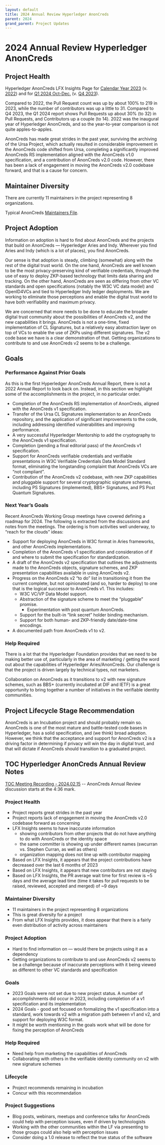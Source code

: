 ```yaml
---
layout: default
title: 2024 Annual Review Hyperledger AnonCreds
parent: 2024
grand_parent: Project Updates
---
```


# 2024 Annual Review Hyperledger AnonCreds

## Project Health

Hyperledger AnonCreds LFX Insights Page for [Calendar Year 2023](https://insights.lfx.linuxfoundation.org/foundation/hyp/overview?project=anoncreds&repository=all&dateFilters=2023-01-01%20to%202023-12-31&dateRange=2023-01-01%20to%202023-12-31&compare=PP&granularity=month&hideBots=true) (v. [2022](https://insights.lfx.linuxfoundation.org/foundation/hyp/overview?project=anoncreds&repository=all&dateFilters=2022-01-01%20to%202022-12-31&dateRange=2022-01-01%20to%202022-12-31&compare=PP&granularity=month&hideBots=true))  and for [Q1 2024 Oct-Dec.](https://insights.lfx.linuxfoundation.org/foundation/hyp/overview?project=anoncreds&repository=all&dateFilters=2023-10-01%20to%202023-12-31&dateRange=2023-10-01%20to%202023-12-31&compare=PP&granularity=month&hideBots=true) (v. [Q4 2023](https://insights.lfx.linuxfoundation.org/foundation/hyp/overview?project=anoncreds&repository=all&dateFilters=2023-07-01%20to%202023-09-30&dateRange=2023-07-01%20to%202023-09-30&compare=PP&granularity=month&hideBots=true)).

Compared to 2022, the Pull Request count was up by about 100% to 219 in 2023, while the number of contributors was up a little to 31. Compared to Q4 2023, the Q1 2024 report shows Pull Requests up about 30% (to 32) in Pull Requests, and Contributors up a couple (to 14). 2022 was the inaugural year of Hyperledger AnonCreds, and so the year-to-year comparison is not quite apples-to-apples.

AnonCreds has made great strides in the past year, surviving the archiving of the Ursa Project, which actually resulted in considerable improvement in the AnonCreds code shifted from Ursa, completing a significantly improved AnonCreds RS implementation aligned with the AnonCreds v1.0 specification, and a contribution of AnonCreds v2.0 code. However, there has been a lack of engagement in moving the AnonCreds v2.0 codebase forward, and that is a cause for concern.

## Maintainer Diversity

There are currently 11 maintainers in the project representing 8 organizations.

Typical AnonCreds [Maintainers File](https://github.com/hyperledger/anoncreds-rs/blob/main/MAINTAINERS.md).

## Project Adoption

Information on adoption is hard to find about AnonCreds and the projects that build on AnonCreds — Hyperledger Aries and Indy. Wherever you find Aries and Indy (which is a lot of places), you find AnonCreds.

Our sense is that adoption is steady, climbing (somewhat) along with the rest of the digital trust world. On the one hand, AnonCreds are well known to be the most privacy-preserving kind of verifiable credentials, through the use of easy to deploy ZKP-based technology that limits data sharing and tracking. On the other hand, AnonCreds are seen as differing from other VC standards and open specifications (notably the W3C VC data model) and OpenID4VCs and tied to Hyperledger Indy ledger deployments. We are working to eliminate those perceptions and enable the digital trust world to have both verifiability and maximum privacy.

We are concerned that more needs to be done to educate the broader digital trust community about the possibilities of AnonCreds v2, and the new capabilities it brings. AnonCreds is not a one-time, fixed implementation of CL Signatures, but a relatively easy abstraction layer on top of VCs to enable the use of ZKPs using different signatures. The v2 code base we have is a clear demonstration of that. Getting organizations to contribute to and use AnonCreds v2 seems to be a challenge.

## Goals

### Performance Against Prior Goals

As this is the first Hyperledger AnonCreds Annual Report, there is not a 2022 Annual Report to look back on. Instead, in this section we highlight some of the accomplishments in the project, in no particular order.

* Completion of the AnonCreds RS implementation of AnonCreds, aligned with the AnonCreds v1 specification.
* Transfer of the Ursa CL Signatures implementation to an AnonCreds repository, and the application of significant improvements to the code, including addressing identified vulnerabilities and improving performance.
* A very successful Hyperledger Mentorship to add the cryptography to the AnonCreds v1 specification.
* Completion (pending a final editorial pass) of the AnonCreds v1 specification.
* Support for AnonCreds verifiable credentials and verifiable presentations in W3C Verifiable Credentials Data Model Standard format, eliminating the longstanding complaint that AnonCreds VCs are “not compliant”.
* Contribution of the AnonCreds v2 codebase, with new ZKP capabilities and pluggable support for several cryptographic signature schemes, including PS Signatures (implemented), BBS+ Signatures, and PS Post Quantum Signatures.

### Next Year’s Goals

Recent AnonCreds Working Group meetings have covered defining a roadmap for 2024. The following is extracted from the discussions and notes from the meetings. The ordering is from activities well underway, to “reach for the clouds” ideas:

* Support for deploying AnonCreds in W3C format in Aries frameworks, and other AnonCreds implementations.
* Completion of the AnonCreds v1 specification and consideration of if and where to submit the specification for standardization.
* A draft of the AnonCreds v2 specification that outlines the adjustments made to the AnonCreds objects, signature schemes, and ZKP presentation capabilities available in using AnonCreds v2.
* Progress on the AnonCreds v2 “to do” list in transitioning it from the current complete, but not opinionated (and so, harder to deploy) to one that is the logical successor to AnonCreds v1. This includes:
    * W3C VC/VP Data Model support.
    * Abstraction of the signature scheme to meet the “pluggable” promise.
        * Experimentation with post quantum AnonCreds.
    * Support for the built-in “link secret” holder binding mechanism.
    * Support for both human- and ZKP-friendly date/date-time encodings.
* A documented path from AnonCreds v1 to v2.

### Help Required

There is a lot that the Hyperledger Foundation provides that we need to be making better use of, particularly in the area of marketing / getting the word out about the capabilities of Hyperledger Aries/AnonCreds. Our challenge is that the project is driven largely by technical types, not marketers.

Collaboration on AnonCreds as it transitions to v2 with new signature schemes, such as BBS+ (currently incubated at DIF and IETF) is a great opportunity to bring together a number of initiatives in the verifiable identity communities.

## Project Lifecycle Stage Recommendation

AnonCreds is an Incubation project and should probably remain so. AnonCreds is one of the most mature and battle-tested code bases in Hyperledger, has a solid specification, and (we think) broad adoption. However, we think that the acceptance and support for AnonCreds v2 is a driving factor in determining if privacy will win the day in digital trust, and that will dictate if AnonCreds should transition to a graduated project.

## TOC Hyperledger AnonCreds Annual Review Notes

[TOC Meeting Recording - 2024.02.15](https://zoom.us/rec/play/9R-g9dDkev58KyjPT7XkYJ6fltM879Tba6rdC-Loz_6pjyCjMabH5KwO8vcC-kvs_WoKp8ksD6Y8O1qG.FcT2qG1CM2RydRmp?canPlayFromShare=true&from=share_recording_detail&continueMode=true&componentName=rec-play&originRequestUrl=https%3A%2F%2Fzoom.us%2Frec%2Fshare%2FSEWW2lMg14g4kV7hsjvXFr-i5hVtJDPlUb9_BmFb2S8cA-YyP-jw3EfEx4qbk4sA.AmQb1tXouL7kdu6A) -- AnonCreds Annual Review discussion starts at the 4:36 mark.

### Project Health

* Project reports great strides in the past year
* Project reports lack of engagement in moving the AnonCreds v2.0 codebase forward as concerning
* LFX Insights seems to have inaccurate information
    * showing contributors from other projects that do not have anything to do with AnonCreds or the identity space
    * the same committer is showing up under different names (swcurran vs. Stephen Curran, as well as others)
    * organization mapping does not line up with contributor mapping
* Based on LFX Insights, it appears that the project contributions have decreased over the last 6 months of 2023
* Based on LFX Insights, it appears that new contributors are not staying
* Based on LFX Insights, the PR average wait time for first review is ~5 days and the average lead time (time it takes for pull requests to be raised, reviewed, accepted and merged) of ~9 days

### Maintainer Diversity

* 11 maintainers in the project representing 8 organizations
* This is great diversity for a project
* From what LFX Insights provides, it does appear that there is a fairly even distribution of activity across maintainers

### Project Adoption

* Hard to find information on — would there be projects using it as a dependency
* Getting organizations to contribute to and use AnonCreds v2 seems to be a challenge because of inaccurate perceptions with it being viewed as different to other VC standards and specification

### Goals

* 2023 Goals were not set due to new project status. A number of accomplishments did occur in 2023, including completion of a v1 specification and its implementation
* 2024 Goals - good set focused on formalizing the v1 specification into a standard, work towards v2 with a migration path between v1 and v2, and support for deploying W3C format.
* It might be worth mentioning in the goals work what will be done for fixing the perception of AnonCreds

### Help Required

* Need help from marketing the capabilities of AnonCreds
* Collaborating with others in the verifiable identity community on v2 with new signature schemes

### Lifecycle

* Project recommends remaining in incubation
* Concur with this recommendation

### Project Suggestions

* Blog posts, webinars, meetups and conference talks for AnonCreds could help with perception issues, even if driven by technologists 
* Working with the other communities within the LF via presenting to those groups could also help with perception issues
* Consider doing a 1.0 release to reflect the true status of the software